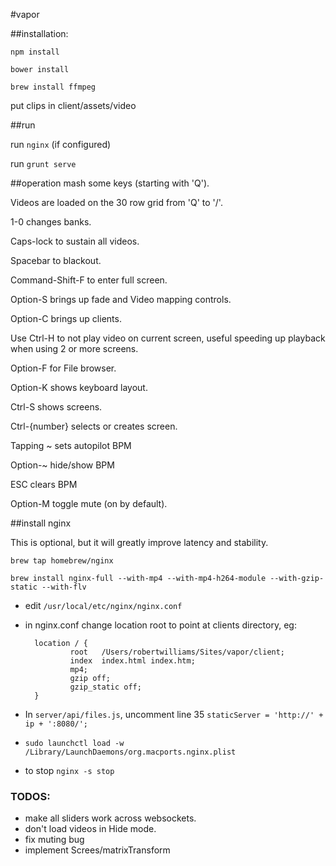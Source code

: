 #vapor

##installation:

`npm install`

`bower install`

`brew install ffmpeg`

put clips in client/assets/video

##run

run `nginx` (if configured)

run `grunt serve`

##operation
mash some keys (starting with 'Q').

Videos are loaded on the 30 row grid from 'Q' to '/'.

1-0 changes banks.

Caps-lock to sustain all videos.

Spacebar to blackout.

Command-Shift-F to enter full screen.

Option-S brings up fade and Video mapping controls.

Option-C brings up clients.

Use Ctrl-H to not play video on current screen, useful speeding up playback when using 2 or more screens.

Option-F for File browser.

Option-K shows keyboard layout.

Ctrl-S shows screens.

Ctrl-{number} selects or creates screen.

Tapping ~ sets autopilot BPM

Option-~ hide/show BPM

ESC clears BPM

Option-M toggle mute (on by default).

##install nginx

This is optional, but it will greatly improve latency and stability.

`brew tap homebrew/nginx`

`brew install nginx-full --with-mp4 --with-mp4-h264-module --with-gzip-static --with-flv`

- edit `/usr/local/etc/nginx/nginx.conf`

- in nginx.conf change location root to point at clients directory, eg:

        location / {
                root   /Users/robertwilliams/Sites/vapor/client;
                index  index.html index.htm;
                mp4;
                gzip off;
                gzip_static off;
        }

- In `server/api/files.js`, uncomment line 35 `staticServer = 'http://' + ip + ':8080/';`

- `sudo launchctl load -w /Library/LaunchDaemons/org.macports.nginx.plist`

- to stop `nginx -s stop`

### TODOS:

* make all sliders work across websockets.
* don't load videos in Hide mode.
* fix muting bug
* implement Screes/matrixTransform